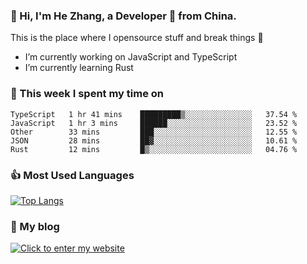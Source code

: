 ### 👋 Hi, I'm He Zhang, a Developer 🚀 from China.

This is the place where I opensource stuff and break things :rofl:

- I’m currently working on JavaScript and TypeScript
- I’m currently learning Rust

### 💪 This week I spent my time on 
<!--START_SECTION:waka-->

```text
TypeScript   1 hr 41 mins    █████████▒░░░░░░░░░░░░░░░   37.54 %
JavaScript   1 hr 3 mins     ██████░░░░░░░░░░░░░░░░░░░   23.52 %
Other        33 mins         ███░░░░░░░░░░░░░░░░░░░░░░   12.55 %
JSON         28 mins         ██▓░░░░░░░░░░░░░░░░░░░░░░   10.61 %
Rust         12 mins         █▒░░░░░░░░░░░░░░░░░░░░░░░   04.76 %
```

<!--END_SECTION:waka-->

### 👍 Most Used Languages
[![Top Langs](https://github-readme-stats.vercel.app/api/top-langs/?username=zhanghecool&layout=compact)](https://zhanghe.cool)

### 🌈 My blog 
[![Click to enter my website](https://cdn.jsdelivr.net/gh/zhanghecool/assets/images/gif/zhanghecools.gif)](https://zhanghe.cool)
